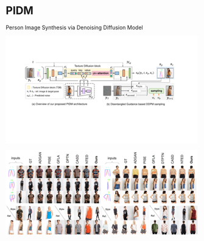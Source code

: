 # PIDM
Person Image Synthesis via Denoising Diffusion Model

<p align="center">
<img src=Figures/mainfig.pdf>
</p>

<p align="center">
<img src=Figures/github_qual.jpg>
</p>
